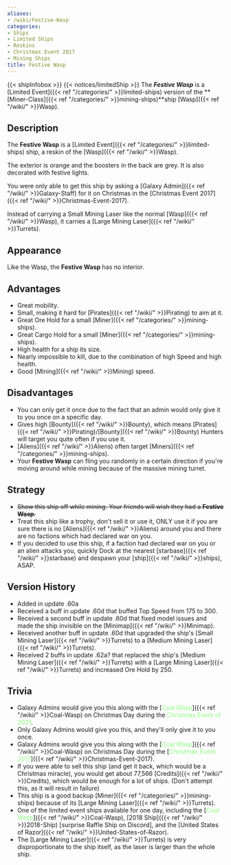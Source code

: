 ```yaml
---
aliases:
- /wiki/Festive-Wasp
categories:
- Ships
- Limited Ships
- Reskins
- Christmas Event 2017
- Mining Ships
title: Festive Wasp
---
```


{{< shipInfobox >}} {{< notices/limitedShip >}} The **_Festive Wasp_** is a [Limited Event]({{< ref "/categories/" >}}limited-ships) version of the **[Miner-Class]({{< ref "/categories/" >}}mining-ships)**ship [Wasp]({{< ref "/wiki/" >}}Wasp). 

## Description

The **Festive Wasp** is a [Limited Event]({{< ref "/categories/" >}}limited-ships) ship, a reskin of the [Wasp]({{< ref "/wiki/" >}}Wasp).

The exterior is orange and the boosters in the back are grey. It is also decorated with festive lights.

You were only able to get this ship by asking a [Galaxy Admin]({{< ref "/wiki/" >}}Galaxy-Staff) for it on Christmas in the [Christmas Event 2017]({{< ref "/wiki/" >}}Christmas-Event-2017).

Instead of carrying a Small Mining Laser like the normal [Wasp]({{< ref "/wiki/" >}}Wasp), it carries a [Large Mining Laser]({{< ref "/wiki/" >}}Turrets).

## Appearance

Like the Wasp, the **Festive Wasp** has no interior.

## Advantages

- Great mobility.
- Small, making it hard for [Pirates]({{< ref "/wiki/" >}}Pirating) to aim at it.
- Great Ore Hold for a small [Miner]({{< ref "/categories/" >}}mining-ships).
- Great Cargo Hold for a small [Miner]({{< ref "/categories/" >}}mining-ships).
- High health for a ship its size.
- Nearly impossible to kill, due to the combination of high Speed and high health.
- Good [Mining]({{< ref "/wiki/" >}}Mining) speed.

## Disadvantages

- You can only get it once due to the fact that an admin would only give it to you once on a specific day.
- Gives high [Bounty]({{< ref "/wiki/" >}}Bounty), which means [Pirates]({{< ref "/wiki/" >}}Pirating)/[Bounty]({{< ref "/wiki/" >}}Bounty) Hunters will target you quite often if you use it.
- [Aliens]({{< ref "/wiki/" >}}Aliens) often target [Miners]({{< ref "/categories/" >}}mining-ships).
- Your **Festive Wasp** can fling you randomly in a certain direction if you're moving around while mining because of the massive mining turret.

## Strategy

- <s>Show this ship off while mining. Your friends will wish they had a **Festive Wasp**.</s>
- Treat this ship like a trophy, don't sell it or use it, ONLY use it if you are sure there is no [Aliens]({{< ref "/wiki/" >}}Aliens) around you and there are no factions which had declared war on you.
- If you decided to use this ship, if a faction had declared war on you or an alien attacks you, quickly Dock at the nearest [starbase]({{< ref "/wiki/" >}}starbase) and despawn your [ship]({{< ref "/wiki/" >}}ships), ASAP.

## Version History 

- Added in update .60a
- Received a buff in update .60d that buffed Top Speed from 175 to 300.
- Received a second buff in update .60d that fixed model issues and made the ship invisible on the [Minimap]({{< ref "/wiki/" >}}Minimap).
- Received another buff in update .60d that upgraded the ship's [Small Mining Laser]({{< ref "/wiki/" >}}Turrets) to a [Medium Mining Laser]({{< ref "/wiki/" >}}Turrets).
- Received 2 buffs in update .62a? that replaced the ship's [Medium Mining Laser]({{< ref "/wiki/" >}}Turrets) with a [Large Mining Laser]({{< ref "/wiki/" >}}Turrets) and increased Ore Hold by 250.

## Trivia

- Galaxy Admins would give you this along with the [<span style="color:#8dfc80">Coal Wasp</span>]({{< ref "/wiki/" >}}Coal-Wasp) on Christmas Day during the <span style="color:#8dfc80">Christmas Event of 2021</span>.
- Only Galaxy Admins would give you this, and they'll only give it to you once.
- Galaxy Admins would give you this along with the [<span style="color:#8dfc80">Coal Wasp</span>]({{< ref "/wiki/" >}}Coal-Wasp) on Christmas Day during the [<span style="color:#8dfc80">Christmas Event 2017</span>]({{< ref "/wiki/" >}}Christmas-Event-2017).
- If you were able to sell this ship (and get it back, which would be a Christmas miracle), you would get about 77,566 [Credits]({{< ref "/wiki/" >}}Credits), which would be enough for a lot of ships. (Don't attempt this, as it will result in failure)
- This ship is a good backup [Miner]({{< ref "/categories/" >}}mining-ships) because of its [Large Mining Laser]({{< ref "/wiki/" >}}Turrets).
- One of the limited event ships available for one day, including the [<span style="color:#8dfc80">Coal Wasp</span>]({{< ref "/wiki/" >}}Coal-Wasp), [2018 Ship]({{< ref "/wiki/" >}}2018-Ship) [surprise Raffle Ship on Discord], and the [United States of Razor]({{< ref "/wiki/" >}}United-States-of-Razor).
- The [Large Mining Laser]({{< ref "/wiki/" >}}Turrets) is very disproportionate to the ship itself, as the laser is larger than the whole ship.